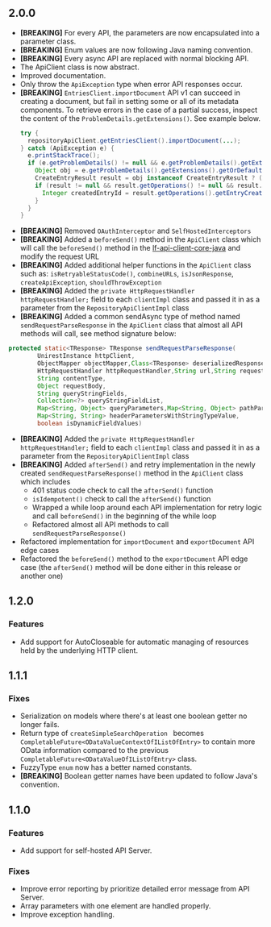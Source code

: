 ## 2.0.0

- **[BREAKING]** For every API, the parameters are now encapsulated into a parameter class.
- **[BREAKING]** Enum values are now following Java naming convention.
- **[BREAKING]** Every async API are replaced with normal blocking API.
- The ApiClient class is now abstract.
- Improved documentation.
- Only throw the `ApiException` type when error API responses occur.
- **[BREAKING]** `EntriesClient.importDocument` API v1 can succeed in creating a document, but fail in setting some or all of its metadata components. To retrieve errors in the case of a partial success, inspect the content of the `ProblemDetails.getExtensions()`. See example below.
  ```java
  try {
    repositoryApiClient.getEntriesClient().importDocument(...);
  } catch (ApiException e) {
    e.printStackTrace();
    if (e.getProblemDetails() != null && e.getProblemDetails().getExtensions() != null) {
      Object obj = e.getProblemDetails().getExtensions().getOrDefault(CreateEntryResult.class.getSimpleName(), null);
      CreateEntryResult result = obj instanceof CreateEntryResult ? (CreateEntryResult) obj : null;
      if (result != null && result.getOperations() != null && result.getOperations().getEntryCreate() != null) {
        Integer createdEntryId = result.getOperations().getEntryCreate().getEntryId();
      }
    }
  }
  ```
- **[BREAKING]** Removed `OAuthInterceptor` and `SelfHostedInterceptors` 
- **[BREAKING]** Added a `beforeSend()` method in the `ApiClient` class which will call the `beforeSend()` method in the [lf-api-client-core-java](https://github.com/Laserfiche/lf-api-client-core-java) and modify the request URL
- **[BREAKING]** Added additional helper functions in the `ApiClient` class such as: `isRetryableStatusCode()`, `combineURLs`, `isJsonResponse`, `createApiException`, `shouldThrowException`
- **[BREAKING]** Added the `private HttpRequestHandler httpRequestHandler;` field to each `clientImpl` class and passed it in as a parameter from the `RepositoryApiClientImpl` class
- **[BREAKING]** Added a common sendAsync type of method named `sendRequestParseResponse` in the `ApiClient` class that almost all API methods will call, see method signature below:
```java
protected static<TResponse> TResponse sendRequestParseResponse(
        UnirestInstance httpClient,
        ObjectMapper objectMapper,Class<TResponse> deserializedResponseType,
        HttpRequestHandler httpRequestHandler,String url,String requestMethod,
        String contentType,
        Object requestBody,
        String queryStringFields,
        Collection<?> queryStringFieldList,
        Map<String, Object> queryParameters,Map<String, Object> pathParameters,
        Map<String, String> headerParametersWithStringTypeValue,
        boolean isDynamicFieldValues)
```
- **[BREAKING]** Added the `private HttpRequestHandler httpRequestHandler;` field to each `clientImpl` class and passed it in as a parameter from the `RepositoryApiClientImpl` class
- **[BREAKING]** Added `afterSend()` and retry implementation in the newly created `sendRequestParseResponse()` method in the `ApiClient` class which includes
  - 401 status code check to call the `afterSend()` function
  - `isIdempotent()` check to call the `afterSend()` function 
  - Wrapped a while loop around each API implementation for retry logic and call `beforeSend()` in the beginning of the while loop
  - Refactored almost all API methods to call `sendRequestParseResponse()`
- Refactored implementation for `importDocument` and `exportDocument` API edge cases
- Refactored the `beforeSend()` method to the `exportDocument` API edge case (the `afterSend()` method will be done either in this release or another one)

## 1.2.0

### Features

- Add support for AutoCloseable for automatic managing of resources held by the underlying HTTP client.

## 1.1.1

### Fixes

- Serialization on models where there's at least one boolean getter no longer fails.
- Return type of `createSimpleSearchOperation ` becomes `CompletableFuture<ODataValueContextOfIListOfEntry>` to contain more OData information compared to the previous `CompletableFuture<ODataValueOfIListOfEntry>` class.
- FuzzyType `enum` now has a better named constants.
- **[BREAKING]** Boolean getter names have been updated to follow Java's convention.

## 1.1.0

### Features

- Add support for self-hosted API Server.

### Fixes

- Improve error reporting by prioritize detailed error message from API Server.
- Array parameters with one element are handled properly.
- Improve exception handling.
